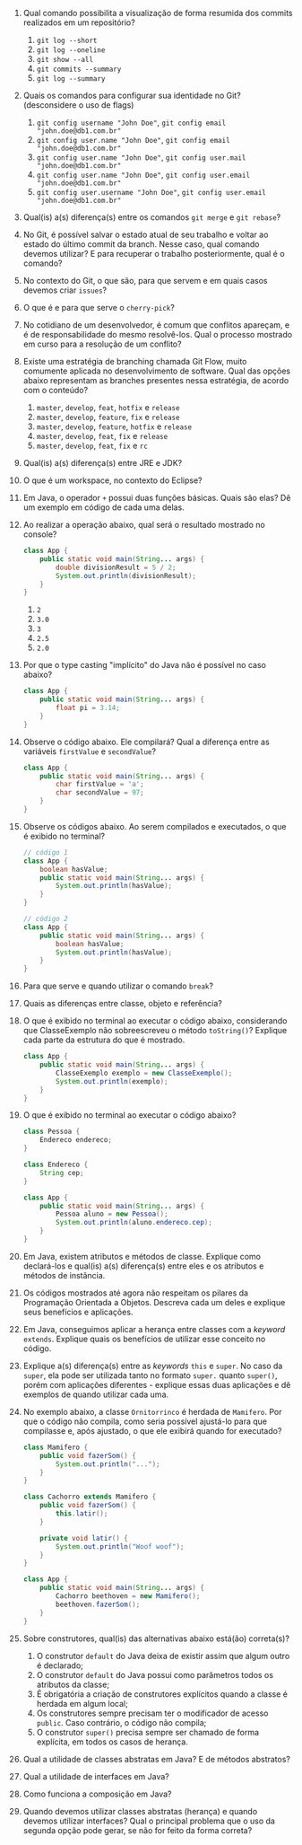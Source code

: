 1. Qual comando possibilita a visualização de forma resumida dos commits realizados em um repositório?
   1. `git log --short`
   2. `git log --oneline`
   3. `git show --all`
   4. `git commits --summary`
   5. `git log --summary`

2. Quais os comandos para configurar sua identidade no Git? (desconsidere o uso de flags)
   1. `git config username "John Doe"`, `git config email "john.doe@db1.com.br"`
   2. `git config user.name "John Doe"`, `git config email "john.doe@db1.com.br"`
   3. `git config user.name "John Doe"`, `git config user.mail "john.doe@db1.com.br"`
   4. `git config user.name "John Doe"`, `git config user.email "john.doe@db1.com.br"`
   5. `git config user.username "John Doe"`, `git config user.email "john.doe@db1.com.br"`

3. Qual(is) a(s) diferença(s) entre os comandos `git merge` e `git rebase`?

4. No Git, é possível salvar o estado atual de seu trabalho e voltar ao estado do último commit da branch. Nesse caso, qual comando devemos utilizar? E para recuperar o trabalho posteriormente, qual é o comando?

5. No contexto do Git, o que são, para que servem e em quais casos devemos criar `issues`?

6. O que é e para que serve o `cherry-pick`?

7. No cotidiano de um desenvolvedor, é comum que conflitos apareçam, e é de responsabilidade do mesmo resolvê-los. Qual o processo mostrado em curso para a resolução de um conflito?

8. Existe uma estratégia de branching chamada Git Flow, muito comumente aplicada no desenvolvimento de software. Qual das opções abaixo representam as branches presentes nessa estratégia, de acordo com o conteúdo?

   1. `master`, `develop`, `feat`, `hotfix` e `release`
   2. `master`, `develop`, `feature`, `fix` e `release`
   3. `master`, `develop`, `feature`, `hotfix` e `release`
   4. `master`, `develop`, `feat`, `fix` e `release`
   6. `master`, `develop`, `feat`, `fix` e `rc`

9. Qual(is) a(s) diferença(s) entre JRE e JDK?

10. O que é um workspace, no contexto do Eclipse?

11. Em Java, o operador `+` possui duas funções básicas. Quais são elas? Dê um exemplo em código de cada uma delas.

12. Ao realizar a operação abaixo, qual será o resultado mostrado no console?

    ```java
    class App {
        public static void main(String... args) {
            double divisionResult = 5 / 2;
            System.out.println(divisionResult);
        }
    }
    ```

    1. `2`
    2. `3.0`
    3. `3`
    4. `2.5`
    5. `2.0`

13. Por que o type casting "implícito" do Java não é possível no caso abaixo?

    ```java
    class App {
        public static void main(String... args) {
            float pi = 3.14;
        }
    }
    ```

14. Observe o código abaixo. Ele compilará? Qual a diferença entre as variáveis `firstValue` e `secondValue`?

    ```java
    class App {
        public static void main(String... args) {
            char firstValue = 'a';
            char secondValue = 97;
        }
    }
    ```

15. Observe os códigos abaixo. Ao serem compilados e executados, o que é exibido no terminal?

    ```java
    // código 1
    class App {
        boolean hasValue;
        public static void main(String... args) {
            System.out.println(hasValue);
        }
    }
    ```

    ```java
    // código 2
    class App {
        public static void main(String... args) {
            boolean hasValue;
            System.out.println(hasValue);
        }
    }
    ```

16. Para que serve e quando utilizar o comando `break`?

17. Quais as diferenças entre classe, objeto e referência?

18. O que é exibido no terminal ao executar o código abaixo, considerando que ClasseExemplo não sobreescreveu o método `toString()`? Explique cada parte da estrutura do que é mostrado.

    ```java
    class App {
        public static void main(String... args) {
            ClasseExemplo exemplo = new ClasseExemplo();
            System.out.println(exemplo);
        }
    }
    ```

19. O que é exibido no terminal ao executar o código abaixo?

    ```java
    class Pessoa {
        Endereco endereco;
    }

    class Endereco {
        String cep;
    }

    class App {
        public static void main(String... args) {
            Pessoa aluno = new Pessoa();
            System.out.println(aluno.endereco.cep);
        }
    }
    ```

20. Em Java, existem atributos e métodos de classe. Explique como declará-los e qual(is) a(s) diferença(s) entre eles e os atributos e métodos de instância.

21. Os códigos mostrados até agora não respeitam os pilares da Programação Orientada a Objetos. Descreva cada um deles e explique seus benefícios e aplicações.

22. Em Java, conseguimos aplicar a herança entre classes com a _keyword_ `extends`. Explique quais os benefícios de utilizar esse conceito no código.

24. Explique a(s) diferença(s) entre as *keywords* `this` e `super`. No caso da `super`, ela pode ser utilizada tanto no formato `super.` quanto `super()`, porém com aplicações diferentes - explique essas duas aplicações e dê exemplos de quando utilizar cada uma.

25. No exemplo abaixo, a classe `Ornitorrinco` é herdada de `Mamifero`. Por que o código não compila, como seria possível ajustá-lo para que compilasse e, após ajustado, o que ele exibirá quando for executado?

    ```java
    class Mamifero {
    	public void fazerSom() {
    		System.out.println("...");
    	}
    }

    class Cachorro extends Mamifero {
    	public void fazerSom() {
    		this.latir();
    	}

    	private void latir() {
    		System.out.println("Woof woof");
    	}
    }

    class App {
        public static void main(String... args) {
            Cachorro beethoven = new Mamifero();
            beethoven.fazerSom();
        }
    }
    ```

26. Sobre construtores, qual(is) das alternativas abaixo está(ão) correta(s)?

    1. O construtor `default` do Java deixa de existir assim que algum outro é declarado;
    2. O construtor `default` do Java possui como parâmetros todos os atributos da classe;
    3. É obrigatória a criação de construtores explícitos quando a classe é herdada em algum local;
    4. Os construtores sempre precisam ter o modificador de acesso `public`. Caso contrário, o código não compila;
    5. O construtor `super()` precisa sempre ser chamado de forma explícita, em todos os casos de herança.

27. Qual a utilidade de classes abstratas em Java? E de métodos abstratos?

28. Qual a utilidade de interfaces em Java?

29. Como funciona a composição em Java?

30. Quando devemos utilizar classes abstratas (herança) e quando devemos utilizar interfaces? Qual o principal problema que o uso da segunda opção pode gerar, se não for feito da forma correta?